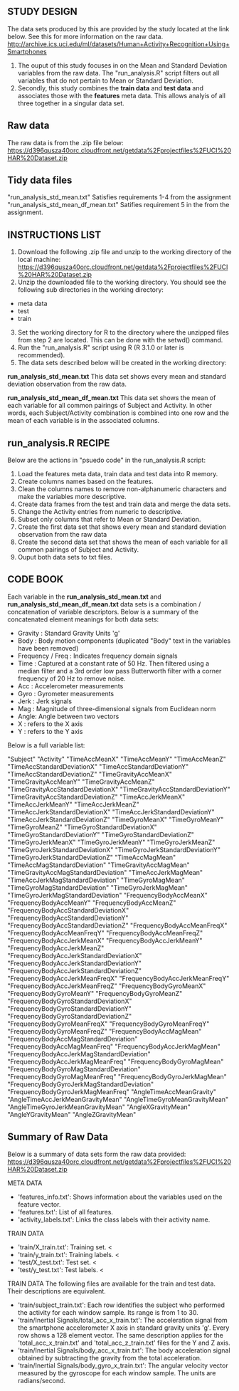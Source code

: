 
##  STUDY DESIGN

The data sets produced by this are provided by the study located at the link below. See this for more information on the raw data.
http://archive.ics.uci.edu/ml/datasets/Human+Activity+Recognition+Using+Smartphones 

1. The ouput of this study focuses in on the Mean and Standard Deviation variables from the raw data. The "run_analysis.R" script filters out all variables that do not pertain to Mean or Standard Deviation. 
2. Secondly, this study combines the **train data** and **test data** and associates those with the **features** meta data. This allows analyis of all three together in a singular data set.

## Raw data

The raw data is from the .zip file below:
https://d396qusza40orc.cloudfront.net/getdata%2Fprojectfiles%2FUCI%20HAR%20Dataset.zip 

## Tidy data files 

"run_analysis_std_mean.txt" Satisfies requirements 1-4 from the assignment
"run_analysis_std_mean_df_mean.txt" Satifies requirement 5 in the from the assignment.

## INSTRUCTIONS LIST

1. Download the following .zip file and unzip to the working directory of the local machine: https://d396qusza40orc.cloudfront.net/getdata%2Fprojectfiles%2FUCI%20HAR%20Dataset.zip 
2. Unzip the downloaded file to the working directory. You should see the following sub directories in the working directory:
- meta data
- test
- train
3. Set the working directory for R to the directory where the unzipped files from step 2 are located. This can be done with the setwd() command.
3. Run the "run_analysis.R" script using R (R 3.1.0 or later is recommended).
4. The data sets described below will be created in the working directory:

**run_analysis_std_mean.txt**
This data set shows every mean and standard deviation observation from the raw data. 

**run_analysis_std_mean_df_mean.txt** 
This data set shows the mean of each variable for all common pairings of Subject and Activity. In other words, each Subject/Activity combination is combined into one row and the mean of each variable is in the associated columns.


## run_analysis.R RECIPE

Below are the actions in "psuedo code" in the run_analysis.R script:
1. Load the features meta data, train data and test data into R memory.
2. Create columns names based on the features.
3. Clean the columns names to remove non-alphanumeric characters and make the variables more descriptive.
4. Create data frames from the test and train data and merge the data sets.
5. Change the Activity entries from numeric to descriptive.
6. Subset only columns that refer to Mean or Standard Deviation.
7. Create the first data set that shows every mean and standard deviation observation from the raw data
8. Create the second data set that shows the mean of each variable for all common pairings of Subject and Activity.
9. Ouput both data sets to txt files.

## CODE BOOK

Each variable in the **run_analysis_std_mean.txt** and **run_analysis_std_mean_df_mean.txt** data sets is a combination / concatenation of variable descriptors. Below is a summary of the concatenated element meanings for both data sets:

- Gravity : Standard Gravity Units 'g' 
- Body : Body motion components (duplicated "Body" text in the variables have been removed)
- Frequency / Freq : Indicates frequency domain signals
- Time : Captured at a constant rate of 50 Hz. Then filtered using a median filter and a 3rd order low pass Butterworth filter with a corner frequency of 20 Hz to remove noise.
- Acc : Accelerometer measurements
- Gyro : Gyrometer measurements
- Jerk : Jerk signals
- Mag : Magnitude of three-dimensional signals from Euclidean norm
- Angle: Angle between two vectors 
- X : refers to the X axis
- Y : refers to the Y axis

Below is a full variable list:

"Subject" "Activity" "TimeAccMeanX" "TimeAccMeanY" "TimeAccMeanZ" "TimeAccStandardDeviationX" "TimeAccStandardDeviationY" "TimeAccStandardDeviationZ" "TimeGravityAccMeanX" "TimeGravityAccMeanY" "TimeGravityAccMeanZ" "TimeGravityAccStandardDeviationX" "TimeGravityAccStandardDeviationY" "TimeGravityAccStandardDeviationZ" "TimeAccJerkMeanX" "TimeAccJerkMeanY" "TimeAccJerkMeanZ" "TimeAccJerkStandardDeviationX" "TimeAccJerkStandardDeviationY" "TimeAccJerkStandardDeviationZ" "TimeGyroMeanX" "TimeGyroMeanY" "TimeGyroMeanZ" "TimeGyroStandardDeviationX" "TimeGyroStandardDeviationY" "TimeGyroStandardDeviationZ" "TimeGyroJerkMeanX" "TimeGyroJerkMeanY" "TimeGyroJerkMeanZ" "TimeGyroJerkStandardDeviationX" "TimeGyroJerkStandardDeviationY" "TimeGyroJerkStandardDeviationZ" "TimeAccMagMean" "TimeAccMagStandardDeviation" "TimeGravityAccMagMean" "TimeGravityAccMagStandardDeviation" "TimeAccJerkMagMean" "TimeAccJerkMagStandardDeviation" "TimeGyroMagMean" "TimeGyroMagStandardDeviation" "TimeGyroJerkMagMean" "TimeGyroJerkMagStandardDeviation" "FrequencyBodyAccMeanX" "FrequencyBodyAccMeanY" "FrequencyBodyAccMeanZ" "FrequencyBodyAccStandardDeviationX" "FrequencyBodyAccStandardDeviationY" "FrequencyBodyAccStandardDeviationZ" "FrequencyBodyAccMeanFreqX" "FrequencyBodyAccMeanFreqY" "FrequencyBodyAccMeanFreqZ" "FrequencyBodyAccJerkMeanX" "FrequencyBodyAccJerkMeanY" "FrequencyBodyAccJerkMeanZ" "FrequencyBodyAccJerkStandardDeviationX" "FrequencyBodyAccJerkStandardDeviationY" "FrequencyBodyAccJerkStandardDeviationZ" "FrequencyBodyAccJerkMeanFreqX" "FrequencyBodyAccJerkMeanFreqY" "FrequencyBodyAccJerkMeanFreqZ" "FrequencyBodyGyroMeanX" "FrequencyBodyGyroMeanY" "FrequencyBodyGyroMeanZ" "FrequencyBodyGyroStandardDeviationX" "FrequencyBodyGyroStandardDeviationY" "FrequencyBodyGyroStandardDeviationZ" "FrequencyBodyGyroMeanFreqX" "FrequencyBodyGyroMeanFreqY" "FrequencyBodyGyroMeanFreqZ" "FrequencyBodyAccMagMean" "FrequencyBodyAccMagStandardDeviation" "FrequencyBodyAccMagMeanFreq" "FrequencyBodyAccJerkMagMean" "FrequencyBodyAccJerkMagStandardDeviation" "FrequencyBodyAccJerkMagMeanFreq" "FrequencyBodyGyroMagMean" "FrequencyBodyGyroMagStandardDeviation" "FrequencyBodyGyroMagMeanFreq" "FrequencyBodyGyroJerkMagMean" "FrequencyBodyGyroJerkMagStandardDeviation" "FrequencyBodyGyroJerkMagMeanFreq" "AngleTimeAccMeanGravity" "AngleTimeAccJerkMeanGravityMean" "AngleTimeGyroMeanGravityMean" "AngleTimeGyroJerkMeanGravityMean" "AngleXGravityMean" "AngleYGravityMean" "AngleZGravityMean"


## Summary of Raw Data

Below is a summary of data sets form the raw data provided: https://d396qusza40orc.cloudfront.net/getdata%2Fprojectfiles%2FUCI%20HAR%20Dataset.zip 


META DATA
- 'features_info.txt': Shows information about the variables used on the feature vector.
- 'features.txt': List of all features.
- 'activity_labels.txt': Links the class labels with their activity name.

TRAIN DATA
- 'train/X_train.txt': Training set. <
- 'train/y_train.txt': Training labels. < 
- 'test/X_test.txt': Test set. < 
- 'test/y_test.txt': Test labels. < 

TRAIN DATA
The following files are available for the train and test data. Their descriptions are equivalent. 
- 'train/subject_train.txt': Each row identifies the subject who performed the activity for each window sample. Its range is from 1 to 30. 
- 'train/Inertial Signals/total_acc_x_train.txt': The acceleration signal from the smartphone accelerometer X axis in standard gravity units 'g'. Every row shows a 128 element vector. The same description applies for the 'total_acc_x_train.txt' and 'total_acc_z_train.txt' files for the Y and Z axis. 
- 'train/Inertial Signals/body_acc_x_train.txt': The body acceleration signal obtained by subtracting the gravity from the total acceleration. 
- 'train/Inertial Signals/body_gyro_x_train.txt': The angular velocity vector measured by the gyroscope for each window sample. The units are radians/second.



